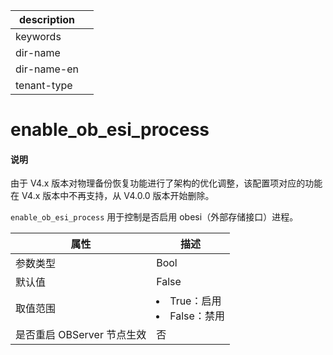 |description||
|---|---|
|keywords||
|dir-name||
|dir-name-en||
|tenant-type||

# enable_ob_esi_process

<main id="notice" type='explain'>
<h4>说明</h4>
<p>由于 V4.x 版本对物理备份恢复功能进行了架构的优化调整，该配置项对应的功能在 V4.x 版本中不再支持，从 V4.0.0 版本开始删除。</p>
</main>

`enable_ob_esi_process` 用于控制是否启用 obesi（外部存储接口）进程。

| **属性** | **描述** |
| --- | --- |
| 参数类型 |  Bool |
| 默认值 | False |
| 取值范围 | <li>True：启用<li>False：禁用 |
| 是否重启 OBServer 节点生效 | 否 |
